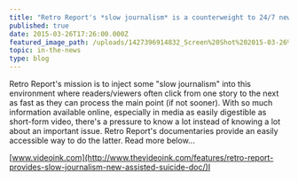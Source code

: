 ```yaml
---
title: "Retro Report's *slow journalism* is a counterweight to 24/7 news"
published: true
date: 2015-03-26T17:26:00.000Z
featured_image_path: /uploads/1427396914832_Screen%20Shot%202015-03-26%20at%201.25.38%20PM.png
topic: in-the-news
type: blog
---
```


Retro Report's mission is to inject some "slow journalism" into this environment where readers/viewers often click from one story to the next as fast as they can process the main point (if not sooner). With so much information available online, especially in media as easily digestible as short-form video, there's a pressure to know a lot instead of knowing a lot about an important issue. Retro Report's documentaries provide an easily accessible way to do the latter. Read more below...

[www.videoink.com](http://www.thevideoink.com/features/retro-report-provides-slow-journalism-new-assisted-suicide-doc/)I

